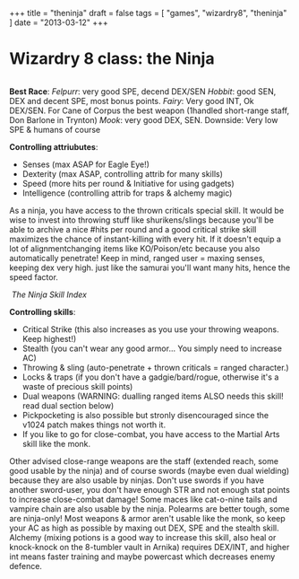 +++
title = "theninja"
draft = false
tags = [
    "games",
    "wizardry8",
    "theninja"
]
date = "2013-03-12"
+++
# Wizardry 8 class: the Ninja 

<HTML>
<div><span style######"float: right;"> <img src"../../games/Wizardry8/ninja.gif" style="border: none;" /></span></div>
</HTML>

**Best Race**:
*Felpurr*: very good SPE, decend DEX/SEN
*Hobbit*: good SEN, DEX and decent SPE, most bonus points.
*Fairy*: Very good INT, Ok DEX/SEN. For Cane of Corpus the best weapon (1handled short-range staff, Don Barlone in Trynton)
*Mook*: very good DEX, SEN. Downside: Very low SPE &amp; humans of course

**Controlling attriubutes**:

  * Senses (max ASAP for Eagle Eye!)
  * Dexterity (max ASAP, controlling attrib for many skills)
  * Speed (more hits per round &amp; Initiative for using gadgets)
  * Intelligence (controlling attrib for traps &amp; alchemy magic)

As a ninja, you have access to the thrown criticals special skill. It would be wise to invest into throwing stuff like shurikens/slings because you'll be able to archive a nice #hits per round and a good critical strike skill maximizes the chance of instant-killing with every hit. If it doesn't equip a lot of alignmentchanging items like KO/Poison/etc because you also automatically penetrate! Keep in mind, ranged user = maxing senses, keeping dex very high. just like the samurai you'll want many hits, hence the speed factor.

<HTML>
<div style######"text-align: center;"><img title"The ninja" src######"../../games/Wizardry8/ninjaInv.jpg" alt"The ninja" />
<em>The Ninja Skill Index</em>
</div>
</HTML>

**Controlling skills**:

  * Critical Strike (this also increases as you use your throwing weapons. Keep highest!)
  * Stealth (you can't wear any good armor... You simply need to increase AC)
  * Throwing &amp; sling (auto-penetrate + thrown criticals = ranged character.)
  * Locks &amp; traps (if you don't have a gadgie/bard/rogue, otherwise it's a waste of precious skill points)
  * Dual weapons (WARNING: dualling ranged items ALSO needs this skill! read dual section below)
  * Pickpocketing is also possible but stronly disencouraged since the v1024 patch makes things not worth it.
  * If you like to go for close-combat, you have access to the Martial Arts skill like the monk.

Other advised close-range weapons are the staff (extended reach, some good usable by the ninja) and of course swords (maybe even dual wielding) because they are also usable by ninjas. Don't use swords if you have another sword-user, you don't have enough STR and not enough stat points to increase close-combat damage! Some maces like cat-o-nine tails and vampire chain are also usable by the ninja. Polearms are better tough, some are ninja-only! Most weapons &amp; armor aren't usable like the monk, so keep your AC as high as possible by maxing out DEX, SPE and the stealth skill. Alchemy (mixing potions is a good way to increase this skill, also heal or knock-knock on the 8-tumbler vault in Arnika) requires DEX/INT, and higher int means faster training and maybe powercast which decreases enemy defence.